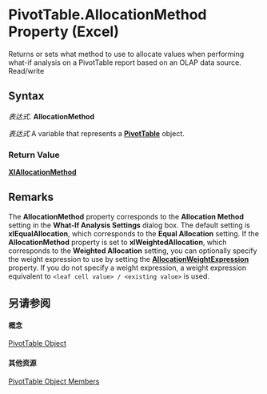 
# PivotTable.AllocationMethod Property (Excel)

Returns or sets what method to use to allocate values when performing what-if analysis on a PivotTable report based on an OLAP data source. Read/write


## Syntax

 _表达式_. **AllocationMethod**

 _表达式_ A variable that represents a **[PivotTable](a9c1d4a0-78a9-f9a6-6daf-91cb63e45842.md)** object.


### Return Value

 **[XlAllocationMethod](ade163bf-81d2-f633-323a-603b7c96e867.md)**


## Remarks

The  **AllocationMethod** property corresponds to the **Allocation Method** setting in the **What-If Analysis Settings** dialog box. The default setting is **xlEqualAllocation**, which corresponds to the **Equal Allocation** setting. If the **AllocationMethod** property is set to **xlWeightedAllocation**, which corresponds to the **Weighted Allocation** setting, you can optionally specify the weight expression to use by setting the **[AllocationWeightExpression](983f4819-5b3f-6f9d-667f-84feaf13bba5.md)** property. If you do not specify a weight expression, a weight expression equivalent to `<leaf cell value> / <existing value>` is used.


## 另请参阅


#### 概念


[PivotTable Object](a9c1d4a0-78a9-f9a6-6daf-91cb63e45842.md)
#### 其他资源


[PivotTable Object Members](http://msdn.microsoft.com/library/8e8d1692-cf32-63c6-a1f6-54ddcc2a4964%28Office.15%29.aspx)